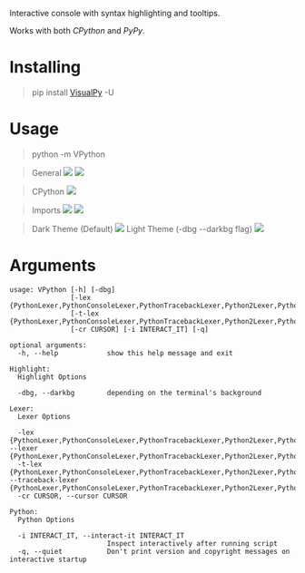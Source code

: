 Interactive console with syntax highlighting and tooltips.

Works with both _CPython_ and _PyPy_.

# Installing

> pip install [VisualPy](https://pypi.org/project/VisualPy) -U

# Usage

> python -m VPython

> General
![](https://github.com/NIKDISSV-Forever/VisualPython/raw/main/screenshots/main.png)
![](https://github.com/NIKDISSV-Forever/VisualPython/raw/main/screenshots/many_options.png)

> CPython
![](https://github.com/NIKDISSV-Forever/VisualPython/raw/main/screenshots/CPython.png)

> Imports
![](https://github.com/NIKDISSV-Forever/VisualPython/raw/main/screenshots/import_hints.png)
![](https://github.com/NIKDISSV-Forever/VisualPython/raw/main/screenshots/import.png)

> Dark Theme (Default)
![](https://github.com/NIKDISSV-Forever/VisualPython/raw/main/screenshots/dark_theme.png)
> Light Theme (-dbg --darkbg flag)
![](https://github.com/NIKDISSV-Forever/VisualPython/raw/main/screenshots/light_theme.png)

# Arguments

```
usage: VPython [-h] [-dbg]
               [-lex {PythonLexer,PythonConsoleLexer,PythonTracebackLexer,Python2Lexer,Python2TracebackLexer,CythonLexer,DgLexer,NumPyLexer}]
               [-t-lex {PythonLexer,PythonConsoleLexer,PythonTracebackLexer,Python2Lexer,Python2TracebackLexer,CythonLexer,DgLexer,NumPyLexer}]
               [-cr CURSOR] [-i INTERACT_IT] [-q]

optional arguments:
  -h, --help            show this help message and exit

Highlight:
  Highlight Options

  -dbg, --darkbg        depending on the terminal's background

Lexer:
  Lexer Options

  -lex {PythonLexer,PythonConsoleLexer,PythonTracebackLexer,Python2Lexer,Python2TracebackLexer,CythonLexer,DgLexer,NumPyLexer}, --lexer {PythonLexer,PythonConsoleLexer,PythonTracebackLexer,Python2Lexer,Python2TracebackLexer,CythonLexer,DgLexer,NumPyLexer}
  -t-lex {PythonLexer,PythonConsoleLexer,PythonTracebackLexer,Python2Lexer,Python2TracebackLexer,CythonLexer,DgLexer,NumPyLexer}, --traceback-lexer {PythonLexer,PythonConsoleLexer,PythonTracebackLexer,Python2Lexer,Python2TracebackLexer,CythonLexer,DgLexer,NumPyLexer}
  -cr CURSOR, --cursor CURSOR

Python:
  Python Options

  -i INTERACT_IT, --interact-it INTERACT_IT
                        Inspect interactively after running script
  -q, --quiet           Don't print version and copyright messages on interactive startup
```
